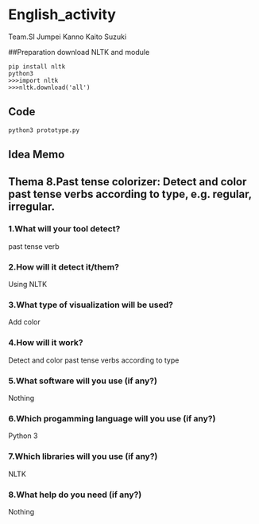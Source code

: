 # English_activity
Team.SI
Jumpei Kanno
Kaito Suzuki


##Preparation
download NLTK and module

```
pip install nltk
python3
>>>import nltk
>>>nltk.download('all')
```

## Code
```
python3 prototype.py
```


## Idea Memo
## Thema 8.Past tense colorizer: Detect and color past tense verbs according to type, e.g. regular, irregular.

### 1.What will your tool detect?

past tense verb

### 2.How will it detect it/them?

Using NLTK

### 3.What type of visualization will be used?

Add color

### 4.How will it work?

Detect and color past tense verbs according to type

### 5.What software will you use (if any?)

Nothing

### 6.Which progamming language will you use (if any?)

Python 3

### 7.Which libraries will you use (if any?)

NLTK

### 8.What help do you need (if any?)

Nothing
